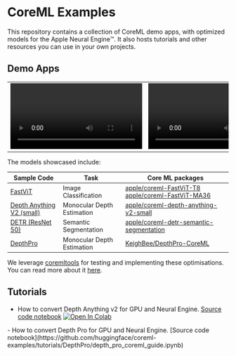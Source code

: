 # CoreML Examples

This repository contains a collection of CoreML demo apps, with optimized models for the Apple Neural Engine™️. It also hosts tutorials and other resources you can use in your own projects.

## Demo Apps

|||||
| ------------- | ------------- |  ------------- | ------------- |
| <video src="https://github.com/huggingface/coreml-examples/assets/45471420/04f13819-bdae-4843-9631-940bd9b21b4e">  | <video src="https://github.com/huggingface/coreml-examples/assets/45471420/e760cf8b-0f11-4b95-9db6-db4c46d954d6">|<video src="https://github.com/huggingface/coreml-examples/assets/45471420/4b71b9e9-3d63-400c-868e-f0734aba0a6f">| ![](DepthProSample/images/DepthProSampleScreenshot.png) |

The models showcased include:

| Sample Code                                                | Task                       | Core ML packages                                                                                                                                                |
|------------------------------------------------------------|----------------------------|-----------------------------------------------------------------------------------------------------------------------------------------------------------------|
| [FastViT](FastViTSample/README.md)                         | Image Classification       | [ apple/coreml-FastViT-T8 ]( https://huggingface.co/apple/coreml-FastViT-T8 ) [ apple/coreml-FastViT-MA36 ]( https://huggingface.co/apple/coreml-FastViT-MA36 ) |
| [Depth Anything V2 (small)](depth-anything-example/README.md) | Monocular Depth Estimation | [apple/coreml-depth-anything-v2-small](https://huggingface.co/apple/coreml-depth-anything-small)                                                                   |
| [DETR (ResNet 50)](SemanticSegmentationSample/README.md)   | Semantic Segmentation      | [ apple/coreml-detr-semantic-segmentation ]( https://huggingface.co/apple/coreml-detr-semantic-segmentation )                                                   |
| [DepthPro](DepthProSample/README.md) | Monocular Depth Estimation | [KeighBee/DepthPro-CoreML](https://huggingface.co/KeighBee/DepthPro-CoreML)                                                                   |

We leverage [coremltools](https://github.com/apple/coremltools) for testing and implementing these optimisations. You can read more about it [here](https://apple.github.io/coremltools/docs-guides/source/opt-palettization-api.html).

## Tutorials

- How to convert Depth Anything v2 for GPU and Neural Engine. [Source code notebook](https://github.com/huggingface/coreml-examples/tutorials/depth-anything/depth-anything-coreml-guide.ipynb) <a target="_blank" href="https://colab.research.google.com/github/huggingface/coreml-examples/tutorials/depth-anything-coreml-guide.ipynb">
  <img src="https://colab.research.google.com/assets/colab-badge.svg" alt="Open In Colab"/>
</a>
- How to convert Depth Pro for GPU and Neural Engine. [Source code notebook](https://github.com/huggingface/coreml-examples/tutorials/DepthPro/depth_pro_coreml_guide.ipynb)



